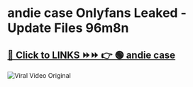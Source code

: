 
 # andie case Onlyfans Leaked - Update Files 96m8n

## <h2><a href="https://clipsfans.com/andie_case&ref=git">🔗 Click to LINKS ⏩⏩ 👉 🟢 andie case </a></h2>

<a href="https://clipsfans.com/andie_case&ref=git" rel="nofollow" data-target="animated-image.originalLink"><img src="https://i.ibb.co.com/xMMVF88/686577567.gif" alt="Viral Video Original" style="max-width: 100%; display: inline-block;" data-target="animated-image.originalImage"></a>

